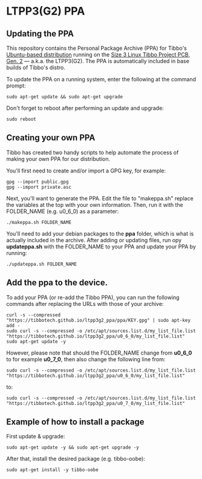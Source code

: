 # LTPP3(G2) PPA

## Updating the PPA
This repository contains the Personal Package Archive (PPA) for Tibbo's [Ubuntu-based distribution](https://tibbo.com/store/tps/ltpp3g2/ubuntu.html) running on the [Size 3 Linux Tibbo Project PCB, Gen. 2](https://tibbo.com/store/tps/ltpp3g2.html) — a.k.a. the LTPP3(G2).
The PPA is automatically included in base builds of Tibbo's distro.

To update the PPA on a running system, enter the following at the command prompt:
``` shell
sudo apt-get update && sudo apt-get upgrade
```

Don't forget to reboot after performing an update and upgrade:
``` shell
sudo reboot
```

## Creating your own PPA
Tibbo has created two handy scripts to help automate the process of making your own PPA for our distribution.

You'll first need to create and/or import a GPG key, for example:
``` shell
gpg --import public.gpg
gpg --import private.asc  
```

Next, you'll want to generate the PPA. Edit the file to "makeppa.sh" replace the variables at the top with your own information. Then, run it with the FOLDER_NAME (e.g. u0_6_0) as a parameter:
``` shell
./makeppa.sh FOLDER_NAME
```

You'll need to add your debian packages to the **ppa** folder, which is what is actually included in the archive.
After adding or updating files, run opy **updateppa.sh** with the FOLDER_NAME to your PPA and update your PPA by running:
``` shell
./updateppa.sh FOLDER_NAME
```

## Add the ppa to the device. 
To add your PPA (or re-add the Tibbo PPA), you can run the following commands after replacing the URLs with those of your archive:
```shell
curl -s --compressed "https://tibbotech.github.io/ltpp3g2_ppa/ppa/KEY.gpg" | sudo apt-key add -
sudo curl -s --compressed -o /etc/apt/sources.list.d/my_list_file.list "https://tibbotech.github.io/ltpp3g2_ppa/u0_6_0/my_list_file.list"
sudo apt-get update -y
```
However, please note that should the FOLDER_NAME change from **u0_6_0** to for example **u0_7_0**, then also change the following line
from:
```shell
sudo curl -s --compressed -o /etc/apt/sources.list.d/my_list_file.list "https://tibbotech.github.io/ltpp3g2_ppa/u0_6_0/my_list_file.list"
```
to:
```shell
sudo curl -s --compressed -o /etc/apt/sources.list.d/my_list_file.list "https://tibbotech.github.io/ltpp3g2_ppa/u0_7_0/my_list_file.list"
```

## Example of how to install a package
First update & upgrade:
```shell
sudo apt-get update -y && sudo apt-get upgrade -y
```
After that, install the desired package (e.g. tibbo-oobe):
```shell
sudo apt-get install -y tibbo-oobe
```

